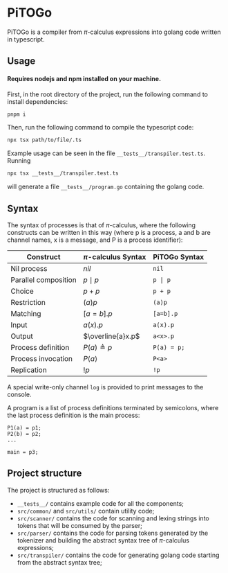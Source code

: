 # PiTOGo

PiTOGo is a compiler from $\pi$-calculus expressions into golang code written in typescript.


## Usage
#### Requires nodejs and npm installed on your machine.

First, in the root directory of the project, run the following command to install dependencies:
```bash
pnpm i
```
Then, run the following command to compile the typescript code:
```bash
npx tsx path/to/file/.ts
```

Example usage can be seen in the file `__tests__/transpiler.test.ts`.
Running
```bash
npx tsx __tests__/transpiler.test.ts
```
will generate a file `__tests__/program.go` containing the golang code.


## Syntax

The syntax of processes is that of $\pi$-calculus, where the following constructs can be written in this way (where p is a process, a and b are channel names, x is a message, and P is a process identifier):

| Construct           | $\pi$-calculus Syntax | PiTOGo Syntax |
| ------------------- | --------------------- | ------------- |
|Nil process          |$nil$                  | `nil`         |
|Parallel composition |$p \mid p$             | `p \| p`      |
|Choice               |$p + p$                | `p + p`       |
|Restriction          |$(a) p$                | `(a)p`        |
|Matching             |$[a =b].p$             | `[a=b].p`     |
|Input                |$a(x).p$               | `a(x).p`      |
|Output               |$\overline{a}x.p$      | `a<x>.p`      |
|Process definition   |$P(a) \triangleq p$    | `P(a) = p;`   |
|Process invocation   |$P\langle a \rangle$   | `P<a>`        |
|Replication          |$!p$                   | `!p`          |

A special write-only channel `log` is provided to print messages to the console.

A program is a list of process definitions terminated by semicolons, where the last process definition is the main process:

```
P1(a) = p1;
P2(b) = p2;
...

main = p3;
```

## Project structure

The project is structured as follows:

- `__tests__/` contains example code for all the components;
- `src/common/` and `src/utils/` contain utility code;
- `src/scanner/` contains the code for scanning and lexing strings into tokens that will be consumed by the parser;
- `src/parser/` contains the code for parsing tokens generated by the tokenizer and building the abstract syntax tree of $\pi$-calculus expressions;
- `src/transpiler/` contains the code for generating golang code starting from the abstract syntax tree;

